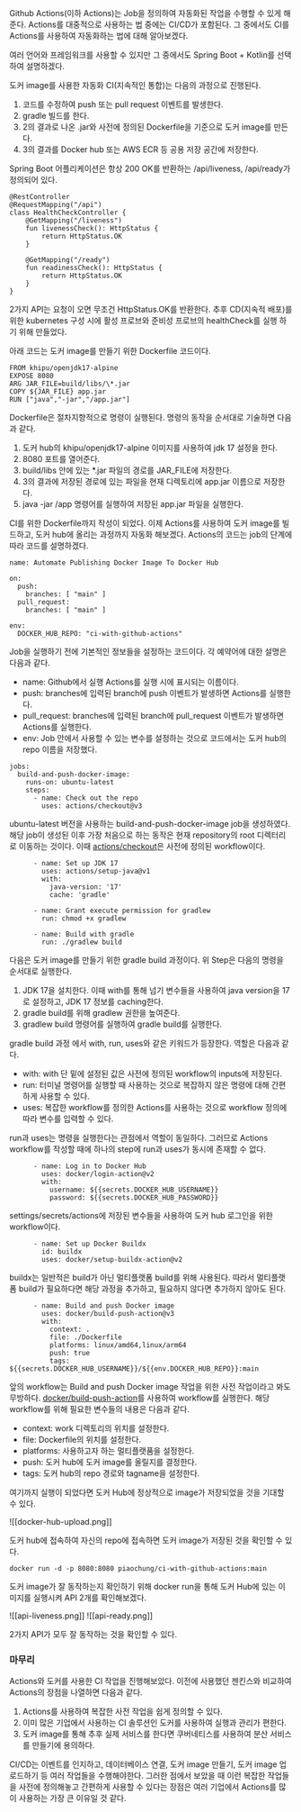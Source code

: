 Github Actions(이하 Actions)는 Job을 정의하여 자동화된 작업을 수행할 수 있게 해준다. Actions를 대중적으로 사용하는 법 중에는 CI/CD가 포함된다. 그 중에서도 CI를 Actions를 사용하여 자동화하는 법에 대해 알아보겠다.

여러 언어와 프레임워크를 사용할 수 있지만 그 중에서도 Spring Boot + Kotlin를 선택하여 설명하겠다.

도커 image를 사용한 자동화 CI(지속적인 통합)는 다음의 과정으로 진행된다.

1.  코드를 수정하여 push 또는 pull request 이벤트를 발생한다.
2.  gradle 빌드를 한다.
3.  2의 결과로 나온 .jar와 사전에 정의된 Dockerfile을 기준으로 도커 image를 만든다.
4.  3의 결과를 Docker hub 또는 AWS ECR 등 공용 저장 공간에 저장한다.

Spring Boot 어플리케이션은 항상 200 OK를 반환하는 /api/liveness, /api/ready가 정의되어 있다.

```
@RestController  
@RequestMapping("/api")  
class HealthCheckController {  
    @GetMapping("/liveness")  
    fun livenessCheck(): HttpStatus {  
        return HttpStatus.OK  
    }  

    @GetMapping("/ready")  
    fun readinessCheck(): HttpStatus {  
        return HttpStatus.OK  
    }  
}
```

2가지 API는 요청이 오면 무조건 HttpStatus.OK를 반환한다. 추후 CD(지속적 배포)를 위한 kubernetes 구성 시에 활성 프로브와 준비성 프로브의 healthCheck를 실행 하기 위해 만들었다.

아래 코드는 도커 image를 만들기 위한 Dockerfile 코드이다.

```
FROM khipu/openjdk17-alpine
EXPOSE 8080
ARG JAR_FILE=build/libs/\*.jar
COPY ${JAR_FILE} app.jar
RUN ["java","-jar","/app.jar"]
```

Dockerfile은 절차지향적으로 명령이 실행된다. 명령의 동작을 순서대로 기술하면 다음과 같다.

1.  도커 hub의 khipu/openjdk17-alpine 이미지를 사용하여 jdk 17 설정을 한다.
2.  8080 포트를 열어준다.
3.  build/libs 안에 있는 \*.jar 파일의 경로를 JAR\_FILE에 저장한다.
4.  3의 결과에 저장된 경로에 있는 파일을 현재 디렉토리에 app.jar 이름으로 저장한다.
5.  java -jar /app 명령어를 실행하여 저장된 app.jar 파일을 실행한다.

CI를 위한 Dockerfile까지 작성이 되었다. 이제 Actions를 사용하여 도커 image를 빌드하고, 도커 hub에 올리는 과정까지 자동화 해보겠다. Actions의 코드는 job의 단계에 따라 코드를 설명하겠다.

```
name: Automate Publishing Docker Image To Docker Hub  

on:  
  push:  
    branches: [ "main" ]  
  pull_request:  
    branches: [ "main" ]
    
env:
  DOCKER_HUB_REPO: "ci-with-github-actions"
```

Job을 실행하기 전에 기본적인 정보들을 설정하는 코드이다. 각 예약어에 대한 설명은 다음과 같다.

-   name: Github에서 실행 Actions를 실행 시에 표시되는 이름이다.
-   push: branches에 입력된 branch에 push 이벤트가 발생하면 Actions를 실행한다.
-   pull\_request: branches에 입력된 branch에 pull\_request 이벤트가 발생하면 Actions를 실행한다.
-   env: Job 안에서 사용할 수 있는 변수를 설정하는 것으로 코드에서는 도커 hub의 repo 이름을 저장했다.

```
jobs:  
  build-and-push-docker-image:  
    runs-on: ubuntu-latest  
    steps:  
      - name: Check out the repo  
        uses: actions/checkout@v3
```

ubuntu-latest 버전을 사용하는 build-and-push-docker-image job을 생성하였다. 해당 job이 생성된 이후 가장 처음으로 하는 동작은 현재 repository의 root 디렉터리로 이동하는 것이다. 이때 [actions/checkout](https://github.com/actions/checkout)은 사전에 정의된 workflow이다.

```
      - name: Set up JDK 17
        uses: actions/setup-java@v1
        with:
          java-version: '17'
          cache: 'gradle'

      - name: Grant execute permission for gradlew  
        run: chmod +x gradlew  

      - name: Build with gradle  
        run: ./gradlew build
```

다음은 도커 image를 만들기 위한 gradle build 과정이다. 위 Step은 다음의 명령을 순서대로 실행한다.

1.  JDK 17을 설치한다. 이때 with를 통해 넘기 변수들을 사용하여 java version을 17로 설정하고, JDK 17 정보를 caching한다.
2.  gradle build를 위해 gradlew 권한을 높여준다.
3.  gradlew build 명령어를 실행하여 gradle build를 실행한다.

gradle build 과정 에서 with, run, uses와 같은 키워드가 등장한다. 역할은 다음과 같다.

-   with: with 단 밑에 설정된 값은 사전에 정의된 workflow의 inputs에 저장된다.
-   run: 터미널 명령어를 실행할 때 사용하는 것으로 복잡하지 않은 명령에 대해 간편하게 사용할 수 있다.
-   uses: 복잡한 workflow를 정의한 Actions를 사용하는 것으로 workflow 정의에 따라 변수를 입력할 수 있다.

run과 uses는 명령을 실행한다는 관점에서 역할이 동일하다. 그러므로 Actions workflow를 작성할 때에 하나의 step에 run과 uses가 동시에 존재할 수 없다.

```
      - name: Log in to Docker Hub  
        uses: docker/login-action@v2  
        with:  
          username: ${{secrets.DOCKER_HUB_USERNAME}} 
          password: ${{secrets.DOCKER_HUB_PASSWORD}}
```

settings/secrets/actions에 저장된 변수들을 사용하여 도커 hub 로그인을 위한 workflow이다.

```
      - name: Set up Docker Buildx  
        id: buildx  
        uses: docker/setup-buildx-action@v2
```

buildx는 일반적은 build가 아닌 멀티플랫폼 build를 위해 사용된다. 따라서 멀티플랫폼 build가 필요하다면 해당 과정을 추가하고, 필요하지 않다면 추가하지 않아도 된다.

```
      - name: Build and push Docker image  
        uses: docker/build-push-action@v3  
        with:  
          context: .  
          file: ./Dockerfile  
          platforms: linux/amd64,linux/arm64  
          push: true  
          tags: ${{secrets.DOCKER_HUB_USERNAME}}/${{env.DOCKER_HUB_REPO}}:main
```

앞의 workflow는 Build and push Docker image 작업을 위한 사전 작업이라고 봐도 무방하다. [docker/build-push-action](https://github.com/docker/build-push-action)를 사용하여 workflow를 실행한다. 해당 workflow를 위해 필요한 변수들의 내용은 다음과 같다.

-   context: work 디렉토리의 위치를 설정한다.
-   file: Dockerfile의 위치를 설정한다.
-   platforms: 사용하고자 하는 멀티플랫품을 설정한다.
-   push: 도커 hub에 도커 image를 올릴지를 결정한다.
-   tags: 도커 hub의 repo 경로와 tagname을 설정한다.

여기까지 실행이 되었다면 도커 Hub에 정상적으로 image가 저장되었을 것을 기대할 수 있다.

![[docker-hub-upload.png]]

도커 hub에 접속하여 자신의 repo에 접속하면 도커 image가 저장된 것을 확인할 수 있다.

```
docker run -d -p 8080:8080 piaochung/ci-with-github-actions:main
```

도커 image가 잘 동작하는지 확인하기 위해 docker run을 통해 도커 Hub에 있는 이미지를 실행시켜 API 2개를 확인해보겠다.

![[api-liveness.png]]
![[api-ready.png]]

2가지 API가 모두 잘 동작하는 것을 확인할 수 있다.

### 마무리

Actions와 도커를 사용한 CI 작업을 진행해보았다. 이전에 사용했던 젠킨스와 비교하여 Actions의 장점을 나열하면 다음과 같다.

1.  Actions를 사용하여 복잡한 사전 작업을 쉽게 정의할 수 있다.
2.  이미 많은 기업에서 사용하는 CI 솔루션인 도커를 사용하여 실행과 관리가 편한다.
3.  도커 image를 통해 추후 실제 서비스를 한다면 쿠버네티스를 사용하여 분산 서비스를 만들기에 용의하다.

CI/CD는 이벤트를 인지하고, 데이터베이스 연결, 도커 image 만들기, 도커 image 업로드하기 등 여러 작업들을 수행해야한다. 그러한 점에서 보았을 때 이런 복잡한 작업들을 사전에 정의해놓고 간편하게 사용할 수 있다는 장점은 여러 기업에서 Actions를 많이 사용하는 가장 큰 이유일 것 같다.